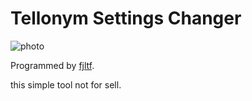 # Tellonym Settings Changer

![photo](https://cdn.discordapp.com/attachments/794653179279048714/826760065846476850/IMG_20210331_130808_1272.jpg)

Programmed by [fjltf](https://github.com/fjltf/).

this simple tool not for sell.
